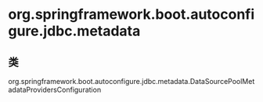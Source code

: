 # org.springframework.boot.autoconfigure.jdbc.metadata

## 类

org.springframework.boot.autoconfigure.jdbc.metadata.DataSourcePoolMetadataProvidersConfiguration




